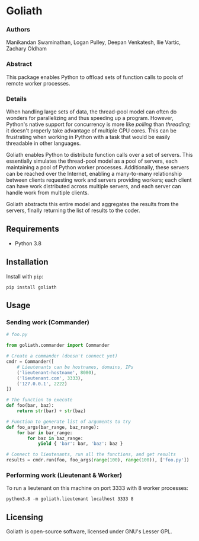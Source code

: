 # Goliath

### Authors

Manikandan Swaminathan, Logan Pulley, Deepan Venkatesh, Ilie Vartic, Zachary Oldham

### Abstract

This package enables Python to offload sets of function calls to pools of remote worker processes.

### Details

When handling large sets of data, the thread-pool model can often do wonders for parallelizing and thus speeding up a program. However, Python's native support for concurrency is more like _polling_ than _threading_; it doesn't properly take advantage of multiple CPU cores. This can be frustrating when working in Python with a task that would be easily threadable in other languages.

Goliath enables Python to distribute function calls over a set of servers. This essentially simulates the thread-pool model as a pool of servers, each maintaining a pool of Python worker processes. Additionally, these servers can be reached over the Internet, enabling a many-to-many relationship between clients requesting work and servers providing workers; each client can have work distributed across multiple servers, and each server can handle work from multiple clients.

Goliath abstracts this entire model and aggregates the results from the servers, finally returning the list of results to the coder.

## Requirements

- Python 3.8

## Installation

Install with `pip`:

`pip install goliath`

## Usage

### Sending work (Commander)

```py
# foo.py

from goliath.commander import Commander

# Create a commander (doesn't connect yet)
cmdr = Commander([
    # Lieutenants can be hostnames, domains, IPs
    ('lieutenant-hostname', 8080),
    ('lieutenant.com', 3333),
    ('127.0.0.1', 2222)
])

# The function to execute
def foo(bar, baz):
    return str(bar) + str(baz)

# Function to generate list of arguments to try
def foo_args(bar_range, baz_range):
    for bar in bar_range:
        for baz in baz_range:
            yield { 'bar': bar, 'baz': baz }

# Connect to lieutenants, run all the functions, and get results
results = cmdr.run(foo, foo_args(range(100), range(100)), ['foo.py'])
```

### Performing work (Lieutenant & Worker)

To run a lieutenant on this machine on port 3333 with 8 worker processes:

`python3.8 -m goliath.lieutenant localhost 3333 8`

## Licensing

Goliath is open-source software, licensed under GNU's Lesser GPL.
